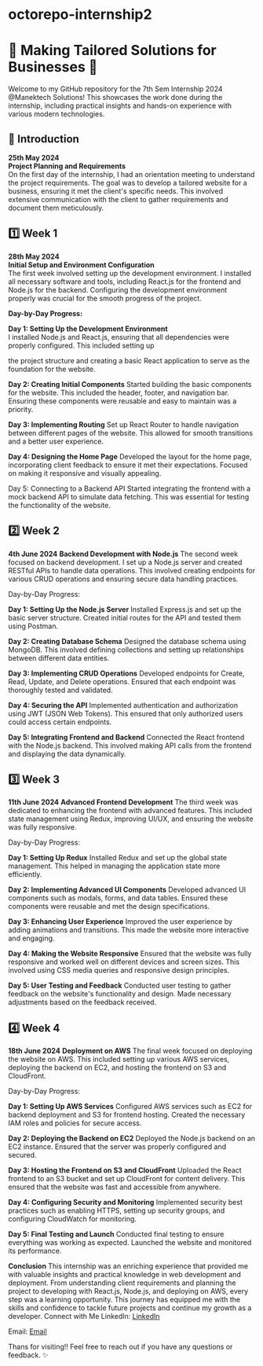 # octorepo-internship2
# 🌟 Making Tailored Solutions for Businesses 🌟

Welcome to my GitHub repository for the 7th Sem Internship 2024 @Manektech Solutions! This showcases the work done during the internship, including practical insights and hands-on experience with various modern technologies.

## 🚀 Introduction
**25th May 2024**  
**Project Planning and Requirements**  
On the first day of the internship, I had an orientation meeting to understand the project requirements. The goal was to develop a tailored website for a business, ensuring it met the client's specific needs. This involved extensive communication with the client to gather requirements and document them meticulously.

## 1️⃣ Week 1
**28th May 2024**  
**Initial Setup and Environment Configuration**  
The first week involved setting up the development environment. I installed all necessary software and tools, including React.js for the frontend and Node.js for the backend. Configuring the development environment properly was crucial for the smooth progress of the project.

**Day-by-Day Progress:**

**Day 1: Setting Up the Development Environment**  
I installed Node.js and React.js, ensuring that all dependencies were properly configured. This included setting up

the project structure and creating a basic React application to serve as the foundation for the website.

**Day 2: Creating Initial Components**
Started building the basic components for the website. This included the header, footer, and navigation bar. Ensuring these components were reusable and easy to maintain was a priority.

**Day 3: Implementing Routing**
Set up React Router to handle navigation between different pages of the website. This allowed for smooth transitions and a better user experience.

**Day 4: Designing the Home Page**
Developed the layout for the home page, incorporating client feedback to ensure it met their expectations. Focused on making it responsive and visually appealing.

Day 5: Connecting to a Backend API
Started integrating the frontend with a mock backend API to simulate data fetching. This was essential for testing the functionality of the website.

## 2️⃣ Week 2
**4th June 2024**
**Backend Development with Node.js**
The second week focused on backend development. I set up a Node.js server and created RESTful APIs to handle data operations. This involved creating endpoints for various CRUD operations and ensuring secure data handling practices.

Day-by-Day Progress:

**Day 1: Setting Up the Node.js Server**
Installed Express.js and set up the basic server structure. Created initial routes for the API and tested them using Postman.

**Day 2: Creating Database Schema**
Designed the database schema using MongoDB. This involved defining collections and setting up relationships between different data entities.

**Day 3: Implementing CRUD Operations**
Developed endpoints for Create, Read, Update, and Delete operations. Ensured that each endpoint was thoroughly tested and validated.

**Day 4: Securing the API**
Implemented authentication and authorization using JWT (JSON Web Tokens). This ensured that only authorized users could access certain endpoints.

**Day 5: Integrating Frontend and Backend**
Connected the React frontend with the Node.js backend. This involved making API calls from the frontend and displaying the data dynamically.


## 3️⃣ Week 3
**11th June 2024**
**Advanced Frontend Development**
The third week was dedicated to enhancing the frontend with advanced features. This included state management using Redux, improving UI/UX, and ensuring the website was fully responsive.

Day-by-Day Progress:

**Day 1: Setting Up Redux**
Installed Redux and set up the global state management. This helped in managing the application state more efficiently.

**Day 2: Implementing Advanced UI Components**
Developed advanced UI components such as modals, forms, and data tables. Ensured these components were reusable and met the design specifications.

**Day 3: Enhancing User Experience**
Improved the user experience by adding animations and transitions. This made the website more interactive and engaging.

**Day 4: Making the Website Responsive**
Ensured that the website was fully responsive and worked well on different devices and screen sizes. This involved using CSS media queries and responsive design principles.

**Day 5: User Testing and Feedback**
Conducted user testing to gather feedback on the website's functionality and design. Made necessary adjustments based on the feedback received.

## 4️⃣ Week 4
**18th June 2024**
**Deployment on AWS**
The final week focused on deploying the website on AWS. This included setting up various AWS services, deploying the backend on EC2, and hosting the frontend on S3 and CloudFront.

Day-by-Day Progress:

**Day 1: Setting Up AWS Services**
Configured AWS services such as EC2 for backend deployment and S3 for frontend hosting. Created the necessary IAM roles and policies for secure access.

**Day 2: Deploying the Backend on EC2**
Deployed the Node.js backend on an EC2 instance. Ensured that the server was properly configured and secured.

**Day 3: Hosting the Frontend on S3 and CloudFront**
Uploaded the React frontend to an S3 bucket and set up CloudFront for content delivery. This ensured that the website was fast and accessible from anywhere.

**Day 4: Configuring Security and Monitoring**
Implemented security best practices such as enabling HTTPS, setting up security groups, and configuring CloudWatch for monitoring.

**Day 5: Final Testing and Launch**
Conducted final testing to ensure everything was working as expected. Launched the website and monitored its performance.

**Conclusion**
This internship was an enriching experience that provided me with valuable insights and practical knowledge in web development and deployment. From understanding client requirements and planning the project to developing with React.js, Node.js, and deploying on AWS, every step was a learning opportunity. This journey has equipped me with the skills and confidence to tackle future projects and continue my growth as a developer.
Connect with Me
LinkedIn: [LinkedIn](https://www.linkedin.com/in/mit-p-a9a858205?utm_source=share&utm_campaign=share_via&utm_content=profile&utm_medium=android_app)

Email: [Email](mailto:mitparmarcse@gmail.com)


Thans for visiting!! Feel free to reach out if you have any questions or feedback. ✨
